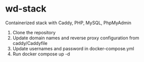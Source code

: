 # wd-stack
Containerized stack with Caddy, PHP, MySQL, PhpMyAdmin

1. Clone the repository
2. Update domain names and reverse proxy configuration from caddy/Caddyfile
3. Update usernames and password in docker-compose.yml
4. Run docker compose up -d
